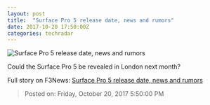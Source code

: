 ```yaml
---
layout: post
title:  "Surface Pro 5 release date, news and rumors"
date: 2017-10-20 17:50:00Z
categories: techradar
---
```


![Surface Pro 5 release date, news and rumors](http://cdn.mos.cms.futurecdn.net/f30160cbaac25c140ba4f00b84740480-1200-80.jpg)

Could the Surface Pro 5 be revealed in London next month?


Full story on F3News: [Surface Pro 5 release date, news and rumors](http://www.f3nws.com/n/AKyMqB)

> Posted on: Friday, October 20, 2017 5:50:00 PM
